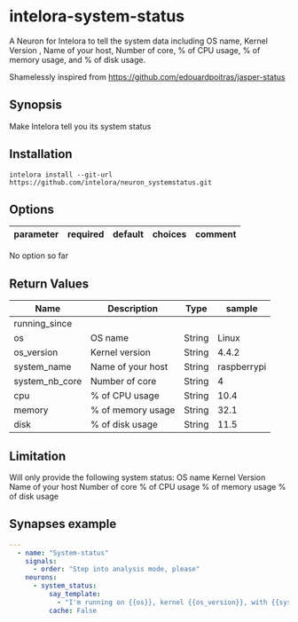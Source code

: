 # intelora-system-status

A Neuron for Intelora to tell the system data including OS name, Kernel Version , Name of your host, Number of core, % of CPU usage, % of memory usage, and % of disk usage.


Shamelessly inspired from https://github.com/edouardpoitras/jasper-status


## Synopsis

Make Intelora tell you its system status

## Installation

  ```
  intelora install --git-url https://github.com/intelora/neuron_systemstatus.git
  ```


## Options

| parameter  | required | default   | choices | comment                                                                                    |
|------------|----------|-----------|---------|--------------------------------------------------------------------------------------------|

No option so far


## Return Values

| Name           | Description                                                                           | Type     | sample      |
| -------------- | ------------------------------------------------------------------------------------- | -------- | --------    |
| running_since  |                                                                                       |          |             |
| os             | OS name                                                                               | String   | Linux       |
| os_version     | Kernel version                                                                        | String   | 4.4.2       |
| system_name    | Name of your host                                                                     | String   | raspberrypi |
| system_nb_core | Number of core                                                                        | String   | 4           |
| cpu            | % of CPU usage                                                                        | String   | 10.4        |
| memory         | % of memory usage                                                                     | String   | 32.1        |
| disk           | % of disk usage                                                                       | String   | 11.5        |

## Limitation
Will only provide the following system status:
OS name
Kernel Version 
Name of your host
Number of core
% of CPU usage
% of memory usage
% of disk usage

## Synapses example

```yaml
---
  - name: "System-status"
    signals:
      - order: "Step into analysis mode, please"
    neurons:
      - system_status:
          say_template: 
            - "I'm running on {{os}}, kernel {{os_version}}, with {{system_nb_cores}} cores.    C P U usage {{cpu}} %  memory usage {{memory}} %  disk usage {{disk}} %"
          cache: False
